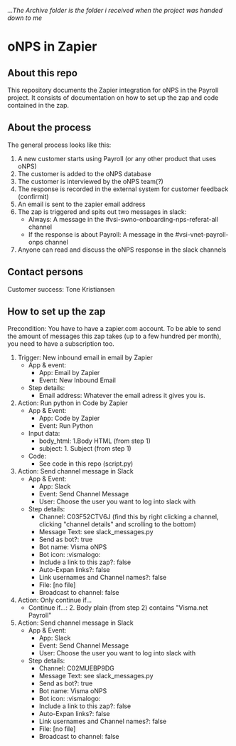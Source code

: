 _...The Archive folder is the folder i received when the project was handed down to me_
# oNPS in Zapier

## About this repo
This repository documents the Zapier integration for oNPS in the Payroll project.
It consists of documentation on how to set up the zap and code contained in the zap.

## About the process
The general process looks like this:
1. A new customer starts using Payroll (or any other product that uses oNPS)
2. The customer is added to the oNPS database
3. The customer is interviewed by the oNPS team(?)
4. The response is recorded in the external system for customer feedback (confirmit)
5. An email is sent to the zapier email address
6. The zap is triggered and spits out two messages in slack:
   - Always: A message in the #vsi-swno-onboarding-nps-referat-all channel
   - If the response is about Payroll: A message in the #vsi-vnet-payroll-onps channel
7. Anyone can read and discuss the oNPS response in the slack channels

## Contact persons
Customer success: Tone Kristiansen

## How to set up the zap
Precondition: You have to have a zapier.com account. To be able to send the amount of messages this zap takes (up to a few hundred per month), you need to have a subscription too.

1. Trigger: New inbound email in email by Zapier
   - App & event:
     - App: Email by Zapier
     - Event: New Inbound Email
   - Step details:
     - Email address: Whatever the email adress it gives you is.
2. Action: Run python in Code by Zapier
   - App & Event:
     - App: Code by Zapier
     - Event: Run Python
   - Input data:
     - body_html: 1.Body HTML (from step 1)
     - subject: 1. Subject (from step 1)
   - Code:
     - See code in this repo (script.py)
3. Action: Send channel message in Slack
   - App & Event:
     - App: Slack
     - Event: Send Channel Message
     - User: Choose the user you want to log into slack with
   - Step details:
     - Channel: C03F52CTV6J (find this by right clicking a channel, clicking "channel details" and scrolling to the bottom)
     - Message Text: see slack_messages.py
     - Send as bot?: true
     - Bot name: Visma oNPS
     - Bot icon: :vismalogo:
     - Include a link to this zap?: false
     - Auto-Expan links?: false
     - Link usernames and Channel names?: false
     - File: [no file]
     - Broadcast to channel: false
4. Action: Only continue if...
    - Continue if...: 2. Body plain (from step 2) contains "Visma.net Payroll"
5. Action: Send channel message in Slack
   - App & Event:
     - App: Slack
     - Event: Send Channel Message
     - User: Choose the user you want to log into slack with
   - Step details:
     - Channel: C02MUEBP9DG
     - Message Text: see slack_messages.py
     - Send as bot?: true
     - Bot name: Visma oNPS
     - Bot icon: :vismalogo:
     - Include a link to this zap?: false
     - Auto-Expan links?: false
     - Link usernames and Channel names?: false
     - File: [no file]
     - Broadcast to channel: false